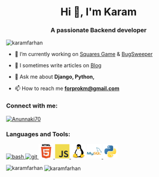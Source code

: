 <h1 align="center">Hi 👋, I'm Karam</h1>
<h3 align="center">A passionate Backend developer</h3>

<p align="left"> <img src="https://komarev.com/ghpvc/?username=karamfarhan&label=Profile%20views&color=0e75b6&style=flat" alt="karamfarhan" /> </p>

- 🔭 I’m currently working on [Squares Game](https://squaresggame-production.up.railway.app/) & [BugSweeper](https://bugsweeper.godi.se/)


- 📝 I sometimes write articles on [Blog](https://medium.com/@Anunnaki7)

- 💬 Ask me about **Django, Python,**

- 📫 How to reach me **forprokm@gmail.com**

<h3 align="left">Connect with me:</h3>
<p align="left">
<a href="https://x.com/Anunnaki70" target="blank"><img align="center" src="https://raw.githubusercontent.com/rahuldkjain/github-profile-readme-generator/master/src/images/icons/Social/twitter.svg" alt="Anunnaki70" height="30" width="40" /></a>
<!-- <a href="https://instagram.com/ogminight" target="blank"><img align="center" src="https://raw.githubusercontent.com/rahuldkjain/github-profile-readme-generator/master/src/images/icons/Social/instagram.svg" alt="ogminight" height="30" width="40" /></a>
<a href="https://discord.gg/minight_" target="blank"><img align="center" src="https://raw.githubusercontent.com/rahuldkjain/github-profile-readme-generator/master/src/images/icons/Social/discord.svg" alt="minight_" height="30" width="40" /></a> -->
</p>

<h3 align="left">Languages and Tools:</h3>
<p align="left"> <a href="https://www.gnu.org/software/bash/" target="_blank" rel="noreferrer"> <img src="https://www.vectorlogo.zone/logos/gnu_bash/gnu_bash-icon.svg" alt="bash" width="40" height="40"/> </a>  <a href="https://git-scm.com/" target="_blank" rel="noreferrer"> <img src="https://www.vectorlogo.zone/logos/git-scm/git-scm-icon.svg" alt="git" width="40" height="40"/> </a> <a href="https://www.w3.org/html/" target="_blank" rel="noreferrer"> <img src="https://raw.githubusercontent.com/devicons/devicon/master/icons/html5/html5-original-wordmark.svg" alt="html5" width="40" height="40"/> </a> <a href="https://developer.mozilla.org/en-US/docs/Web/JavaScript" target="_blank" rel="noreferrer"> <img src="https://raw.githubusercontent.com/devicons/devicon/master/icons/javascript/javascript-original.svg" alt="javascript" width="40" height="40"/> </a> <a rel="noreferrer"> <img src="https://raw.githubusercontent.com/devicons/devicon/master/icons/linux/linux-original.svg" alt="linux" width="40" height="40"/> </a> <a href="https://www.mysql.com/" target="_blank" rel="noreferrer"> <img src="https://raw.githubusercontent.com/devicons/devicon/master/icons/mysql/mysql-original-wordmark.svg" alt="mysql" width="40" height="40"/> </a> <a href="https://www.python.org" target="_blank" rel="noreferrer"> <img src="https://raw.githubusercontent.com/devicons/devicon/master/icons/python/python-original.svg" alt="python" width="40" height="40"/> </a> </p>

<p><img align="left" src="https://github-readme-stats.vercel.app/api/top-langs?username=karamfarhan&show_icons=true&locale=en&layout=compact" alt="karamfarhan" /></p>

<p>&nbsp;<img align="center" src="https://github-readme-stats.vercel.app/api?username=karamfarhan&show_icons=true&locale=en" alt="karamfarhan" /></p>
